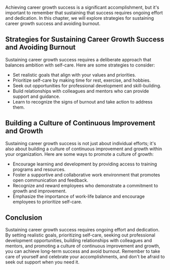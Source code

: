 
Achieving career growth success is a significant accomplishment, but it's important to remember that sustaining that success requires ongoing effort and dedication. In this chapter, we will explore strategies for sustaining career growth success and avoiding burnout.

Strategies for Sustaining Career Growth Success and Avoiding Burnout
--------------------------------------------------------------------

Sustaining career growth success requires a deliberate approach that balances ambition with self-care. Here are some strategies to consider:

* Set realistic goals that align with your values and priorities.
* Prioritize self-care by making time for rest, exercise, and hobbies.
* Seek out opportunities for professional development and skill-building.
* Build relationships with colleagues and mentors who can provide support and guidance.
* Learn to recognize the signs of burnout and take action to address them.

Building a Culture of Continuous Improvement and Growth
-------------------------------------------------------

Sustaining career growth success is not just about individual efforts; it's also about building a culture of continuous improvement and growth within your organization. Here are some ways to promote a culture of growth:

* Encourage learning and development by providing access to training programs and resources.
* Foster a supportive and collaborative work environment that promotes open communication and feedback.
* Recognize and reward employees who demonstrate a commitment to growth and improvement.
* Emphasize the importance of work-life balance and encourage employees to prioritize self-care.

Conclusion
----------

Sustaining career growth success requires ongoing effort and dedication. By setting realistic goals, prioritizing self-care, seeking out professional development opportunities, building relationships with colleagues and mentors, and promoting a culture of continuous improvement and growth, you can achieve long-term success and avoid burnout. Remember to take care of yourself and celebrate your accomplishments, and don't be afraid to seek out support when you need it.
